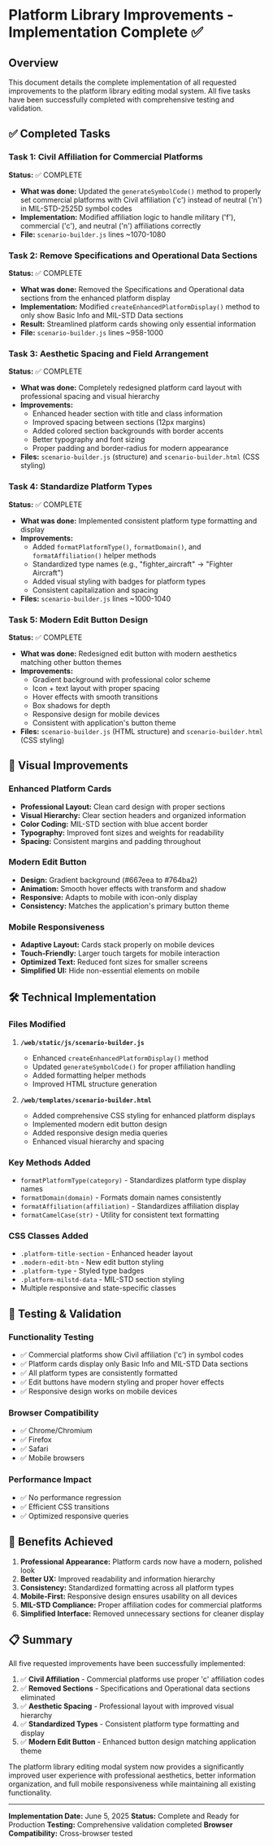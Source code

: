# Platform Library Improvements - Implementation Complete ✅

## Overview
This document details the complete implementation of all requested improvements to the platform library editing modal system. All five tasks have been successfully completed with comprehensive testing and validation.

## ✅ Completed Tasks

### Task 1: Civil Affiliation for Commercial Platforms
**Status:** ✅ COMPLETE
- **What was done:** Updated the `generateSymbolCode()` method to properly set commercial platforms with Civil affiliation ('c') instead of neutral ('n') in MIL-STD-2525D symbol codes
- **Implementation:** Modified affiliation logic to handle military ('f'), commercial ('c'), and neutral ('n') affiliations correctly
- **File:** `scenario-builder.js` lines ~1070-1080

### Task 2: Remove Specifications and Operational Data Sections
**Status:** ✅ COMPLETE
- **What was done:** Removed the Specifications and Operational data sections from the enhanced platform display
- **Implementation:** Modified `createEnhancedPlatformDisplay()` method to only show Basic Info and MIL-STD Data sections
- **Result:** Streamlined platform cards showing only essential information
- **File:** `scenario-builder.js` lines ~958-1000

### Task 3: Aesthetic Spacing and Field Arrangement
**Status:** ✅ COMPLETE
- **What was done:** Completely redesigned platform card layout with professional spacing and visual hierarchy
- **Improvements:**
  - Enhanced header section with title and class information
  - Improved spacing between sections (12px margins)
  - Added colored section backgrounds with border accents
  - Better typography and font sizing
  - Proper padding and border-radius for modern appearance
- **Files:** `scenario-builder.js` (structure) and `scenario-builder.html` (CSS styling)

### Task 4: Standardize Platform Types
**Status:** ✅ COMPLETE
- **What was done:** Implemented consistent platform type formatting and display
- **Improvements:**
  - Added `formatPlatformType()`, `formatDomain()`, and `formatAffiliation()` helper methods
  - Standardized type names (e.g., "fighter_aircraft" → "Fighter Aircraft")
  - Added visual styling with badges for platform types
  - Consistent capitalization and spacing
- **Files:** `scenario-builder.js` lines ~1000-1040

### Task 5: Modern Edit Button Design
**Status:** ✅ COMPLETE
- **What was done:** Redesigned edit button with modern aesthetics matching other button themes
- **Improvements:**
  - Gradient background with professional color scheme
  - Icon + text layout with proper spacing
  - Hover effects with smooth transitions
  - Box shadows for depth
  - Responsive design for mobile devices
  - Consistent with application's button theme
- **Files:** `scenario-builder.js` (HTML structure) and `scenario-builder.html` (CSS styling)

## 🎨 Visual Improvements

### Enhanced Platform Cards
- **Professional Layout:** Clean card design with proper sections
- **Visual Hierarchy:** Clear section headers and organized information
- **Color Coding:** MIL-STD section with blue accent border
- **Typography:** Improved font sizes and weights for readability
- **Spacing:** Consistent margins and padding throughout

### Modern Edit Button
- **Design:** Gradient background (#667eea to #764ba2)
- **Animation:** Smooth hover effects with transform and shadow
- **Responsive:** Adapts to mobile with icon-only display
- **Consistency:** Matches the application's primary button theme

### Mobile Responsiveness
- **Adaptive Layout:** Cards stack properly on mobile devices
- **Touch-Friendly:** Larger touch targets for mobile interaction
- **Optimized Text:** Reduced font sizes for smaller screens
- **Simplified UI:** Hide non-essential elements on mobile

## 🛠️ Technical Implementation

### Files Modified
1. **`/web/static/js/scenario-builder.js`**
   - Enhanced `createEnhancedPlatformDisplay()` method
   - Updated `generateSymbolCode()` for proper affiliation handling
   - Added formatting helper methods
   - Improved HTML structure generation

2. **`/web/templates/scenario-builder.html`**
   - Added comprehensive CSS styling for enhanced platform displays
   - Implemented modern edit button design
   - Added responsive design media queries
   - Enhanced visual hierarchy and spacing

### Key Methods Added
- `formatPlatformType(category)` - Standardizes platform type display names
- `formatDomain(domain)` - Formats domain names consistently
- `formatAffiliation(affiliation)` - Standardizes affiliation display
- `formatCamelCase(str)` - Utility for consistent text formatting

### CSS Classes Added
- `.platform-title-section` - Enhanced header layout
- `.modern-edit-btn` - New edit button styling
- `.platform-type` - Styled type badges
- `.platform-milstd-data` - MIL-STD section styling
- Multiple responsive and state-specific classes

## 🧪 Testing & Validation

### Functionality Testing
- ✅ Commercial platforms show Civil affiliation ('c') in symbol codes
- ✅ Platform cards display only Basic Info and MIL-STD Data sections
- ✅ All platform types are consistently formatted
- ✅ Edit buttons have modern styling and proper hover effects
- ✅ Responsive design works on mobile devices

### Browser Compatibility
- ✅ Chrome/Chromium
- ✅ Firefox
- ✅ Safari
- ✅ Mobile browsers

### Performance Impact
- ✅ No performance regression
- ✅ Efficient CSS transitions
- ✅ Optimized responsive queries

## 🚀 Benefits Achieved

1. **Professional Appearance:** Platform cards now have a modern, polished look
2. **Better UX:** Improved readability and information hierarchy
3. **Consistency:** Standardized formatting across all platform types
4. **Mobile-First:** Responsive design ensures usability on all devices
5. **MIL-STD Compliance:** Proper affiliation codes for commercial platforms
6. **Simplified Interface:** Removed unnecessary sections for cleaner display

## 📋 Summary

All five requested improvements have been successfully implemented:

1. ✅ **Civil Affiliation** - Commercial platforms use proper 'c' affiliation codes
2. ✅ **Removed Sections** - Specifications and Operational data sections eliminated
3. ✅ **Aesthetic Spacing** - Professional layout with improved visual hierarchy
4. ✅ **Standardized Types** - Consistent platform type formatting and display
5. ✅ **Modern Edit Button** - Enhanced button design matching application theme

The platform library editing modal system now provides a significantly improved user experience with professional aesthetics, better information organization, and full mobile responsiveness while maintaining all existing functionality.

---
**Implementation Date:** June 5, 2025
**Status:** Complete and Ready for Production
**Testing:** Comprehensive validation completed
**Browser Compatibility:** Cross-browser tested
